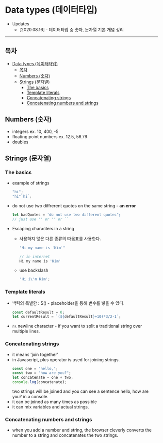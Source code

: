 # Data types (데이터타입)

- Updates
  - [2020.08.16] - 데이터타입 중 숫자, 문자열 기본 개념 정리

---

## 목차

- [Data types (데이터타입)](#data-types-데이터타입)
  - [목차](#목차)
  - [Numbers (숫자)](#numbers-숫자)
  - [Strings (문자열)](#strings-문자열)
    - [The basics](#the-basics)
    - [Template literals](#template-literals)
    - [Concatenating strings](#concatenating-strings)
    - [Concatenating numbers and strings](#concatenating-numbers-and-strings)

## Numbers (숫자)

- integers ex. 10, 400, -5
- floating point numbers ex. 12.5, 56.76
- doubles

## Strings (문자열)

### The basics

- example of strings
  ```javascript
  "hi";
  "hi"`hi`;
  ```
- do not use two diffrerent quotes on the same string - **an error**
  ```javascript
  let badQuotes = 'do not use two different quotes";
  // just use '' or "" or ``
  ```
- Escaping characters in a string

  - 사용하지 않은 다른 종류의 따옴표를 사용한다.

    ```javascript
    "Hi my name is 'Kim'"

    // in internet
    Hi my name is 'Kim'
    ```

  - use backslash
    ```javascript
    'Hi i\'m Kim';
    ```

### Template literals

- 백틱의 특별함 : \$() - placeholder을 통해 변수를 넣을 수 있다.
  ```javascript
  const defaultResult = 0;
  let currentResult = `(${defaultResult}+10)*3/2-1`;
  ```
- `n\` newline character - if you want to split a traditional string over multiple lines.

### Concatenating strings

- it means 'join together'
- in Javascript, plus operator is used for joining strings.
  ```javascript
  const one = "hello,";
  const two = "how are you?";
  let concatenate = one + two;
  console.log(concatenate);
  ```
  two strings will be joined and you can see a sentence hello, how are you? in a console.
- it can be joined as many times as possible
- it can mix variables and actual strings.

### Concatenating numbers and strings

- when you add a number and string, the browser cleverly converts the number to a string and concatenates the two strings.

